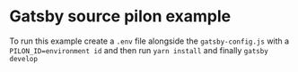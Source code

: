 # Gatsby source pilon example

To run this example create a `.env` file alongside the `gatsby-config.js`
with a `PILON_ID=environment id` and then run `yarn install` and finally `gatsby develop`

